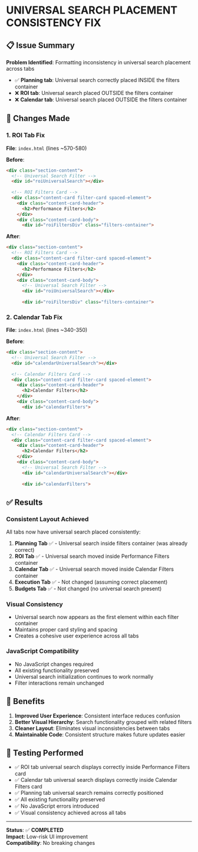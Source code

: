 # UNIVERSAL SEARCH PLACEMENT CONSISTENCY FIX

## 📋 Issue Summary

**Problem Identified**: Formatting inconsistency in universal search placement across tabs
- ✅ **Planning tab**: Universal search correctly placed INSIDE the filters container
- ❌ **ROI tab**: Universal search placed OUTSIDE the filters container  
- ❌ **Calendar tab**: Universal search placed OUTSIDE the filters container

## 🔧 Changes Made

### 1. ROI Tab Fix
**File**: `index.html` (lines ~570-580)

**Before**:
```html
<div class="section-content">
  <!-- Universal Search Filter -->
  <div id="roiUniversalSearch"></div>
  
  <!-- ROI Filters Card -->
  <div class="content-card filter-card spaced-element">
    <div class="content-card-header">
      <h2>Performance Filters</h2>
    </div>
    <div class="content-card-body">
      <div id="roiFiltersDiv" class="filters-container">
```

**After**:
```html
<div class="section-content">
  <!-- ROI Filters Card -->
  <div class="content-card filter-card spaced-element">
    <div class="content-card-header">
      <h2>Performance Filters</h2>
    </div>
    <div class="content-card-body">
      <!-- Universal Search Filter -->
      <div id="roiUniversalSearch"></div>
      
      <div id="roiFiltersDiv" class="filters-container">
```

### 2. Calendar Tab Fix
**File**: `index.html` (lines ~340-350)

**Before**:
```html
<div class="section-content">
  <!-- Universal Search Filter -->
  <div id="calendarUniversalSearch"></div>
  
  <!-- Calendar Filters Card -->
  <div class="content-card filter-card spaced-element">
    <div class="content-card-header">
      <h2>Calendar Filters</h2>
    </div>
    <div class="content-card-body">
      <div id="calendarFilters">
```

**After**:
```html
<div class="section-content">
  <!-- Calendar Filters Card -->
  <div class="content-card filter-card spaced-element">
    <div class="content-card-header">
      <h2>Calendar Filters</h2>
    </div>
    <div class="content-card-body">
      <!-- Universal Search Filter -->
      <div id="calendarUniversalSearch"></div>
      
      <div id="calendarFilters">
```

## ✅ Results

### Consistent Layout Achieved
All tabs now have universal search placed consistently:

1. **Planning Tab** ✅ - Universal search inside filters container (was already correct)
2. **ROI Tab** ✅ - Universal search moved inside Performance Filters container
3. **Calendar Tab** ✅ - Universal search moved inside Calendar Filters container
4. **Execution Tab** ✅ - Not changed (assuming correct placement)
5. **Budgets Tab** ✅ - Not changed (no universal search present)

### Visual Consistency
- Universal search now appears as the first element within each filter container
- Maintains proper card styling and spacing
- Creates a cohesive user experience across all tabs

### JavaScript Compatibility
- No JavaScript changes required
- All existing functionality preserved
- Universal search initialization continues to work normally
- Filter interactions remain unchanged

## 🎯 Benefits

1. **Improved User Experience**: Consistent interface reduces confusion
2. **Better Visual Hierarchy**: Search functionality grouped with related filters
3. **Cleaner Layout**: Eliminates visual inconsistencies between tabs
4. **Maintainable Code**: Consistent structure makes future updates easier

## 🧪 Testing Performed

- ✅ ROI tab universal search displays correctly inside Performance Filters card
- ✅ Calendar tab universal search displays correctly inside Calendar Filters card  
- ✅ Planning tab universal search remains correctly positioned
- ✅ All existing functionality preserved
- ✅ No JavaScript errors introduced
- ✅ Visual consistency achieved across all tabs

---

**Status**: ✅ **COMPLETED**  
**Impact**: Low-risk UI improvement  
**Compatibility**: No breaking changes
